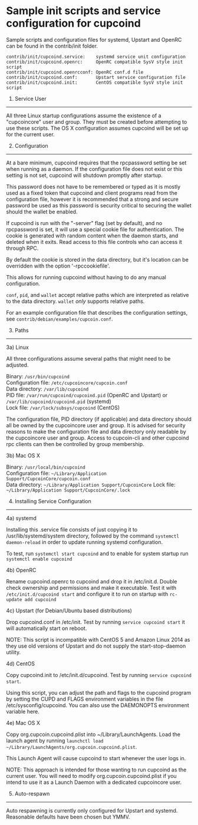 Sample init scripts and service configuration for cupcoind
==========================================================

Sample scripts and configuration files for systemd, Upstart and OpenRC
can be found in the contrib/init folder.

    contrib/init/cupcoind.service:    systemd service unit configuration
    contrib/init/cupcoind.openrc:     OpenRC compatible SysV style init script
    contrib/init/cupcoind.openrcconf: OpenRC conf.d file
    contrib/init/cupcoind.conf:       Upstart service configuration file
    contrib/init/cupcoind.init:       CentOS compatible SysV style init script

1. Service User
---------------------------------

All three Linux startup configurations assume the existence of a "cupcoincore" user
and group.  They must be created before attempting to use these scripts.
The OS X configuration assumes cupcoind will be set up for the current user.

2. Configuration
---------------------------------

At a bare minimum, cupcoind requires that the rpcpassword setting be set
when running as a daemon.  If the configuration file does not exist or this
setting is not set, cupcoind will shutdown promptly after startup.

This password does not have to be remembered or typed as it is mostly used
as a fixed token that cupcoind and client programs read from the configuration
file, however it is recommended that a strong and secure password be used
as this password is security critical to securing the wallet should the
wallet be enabled.

If cupcoind is run with the "-server" flag (set by default), and no rpcpassword is set,
it will use a special cookie file for authentication. The cookie is generated with random
content when the daemon starts, and deleted when it exits. Read access to this file
controls who can access it through RPC.

By default the cookie is stored in the data directory, but it's location can be overridden
with the option '-rpccookiefile'.

This allows for running cupcoind without having to do any manual configuration.

`conf`, `pid`, and `wallet` accept relative paths which are interpreted as
relative to the data directory. `wallet` *only* supports relative paths.

For an example configuration file that describes the configuration settings,
see `contrib/debian/examples/cupcoin.conf`.

3. Paths
---------------------------------

3a) Linux

All three configurations assume several paths that might need to be adjusted.

Binary:              `/usr/bin/cupcoind`  
Configuration file:  `/etc/cupcoincore/cupcoin.conf`  
Data directory:      `/var/lib/cupcoind`  
PID file:            `/var/run/cupcoind/cupcoind.pid` (OpenRC and Upstart) or `/var/lib/cupcoind/cupcoind.pid` (systemd)  
Lock file:           `/var/lock/subsys/cupcoind` (CentOS)  

The configuration file, PID directory (if applicable) and data directory
should all be owned by the cupcoincore user and group.  It is advised for security
reasons to make the configuration file and data directory only readable by the
cupcoincore user and group.  Access to cupcoin-cli and other cupcoind rpc clients
can then be controlled by group membership.

3b) Mac OS X

Binary:              `/usr/local/bin/cupcoind`  
Configuration file:  `~/Library/Application Support/CupcoinCore/cupcoin.conf`  
Data directory:      `~/Library/Application Support/CupcoinCore`
Lock file:           `~/Library/Application Support/CupcoinCore/.lock`

4. Installing Service Configuration
-----------------------------------

4a) systemd

Installing this .service file consists of just copying it to
/usr/lib/systemd/system directory, followed by the command
`systemctl daemon-reload` in order to update running systemd configuration.

To test, run `systemctl start cupcoind` and to enable for system startup run
`systemctl enable cupcoind`

4b) OpenRC

Rename cupcoind.openrc to cupcoind and drop it in /etc/init.d.  Double
check ownership and permissions and make it executable.  Test it with
`/etc/init.d/cupcoind start` and configure it to run on startup with
`rc-update add cupcoind`

4c) Upstart (for Debian/Ubuntu based distributions)

Drop cupcoind.conf in /etc/init.  Test by running `service cupcoind start`
it will automatically start on reboot.

NOTE: This script is incompatible with CentOS 5 and Amazon Linux 2014 as they
use old versions of Upstart and do not supply the start-stop-daemon utility.

4d) CentOS

Copy cupcoind.init to /etc/init.d/cupcoind. Test by running `service cupcoind start`.

Using this script, you can adjust the path and flags to the cupcoind program by
setting the CUPD and FLAGS environment variables in the file
/etc/sysconfig/cupcoind. You can also use the DAEMONOPTS environment variable here.

4e) Mac OS X

Copy org.cupcoin.cupcoind.plist into ~/Library/LaunchAgents. Load the launch agent by
running `launchctl load ~/Library/LaunchAgents/org.cupcoin.cupcoind.plist`.

This Launch Agent will cause cupcoind to start whenever the user logs in.

NOTE: This approach is intended for those wanting to run cupcoind as the current user.
You will need to modify org.cupcoin.cupcoind.plist if you intend to use it as a
Launch Daemon with a dedicated cupcoincore user.

5. Auto-respawn
-----------------------------------

Auto respawning is currently only configured for Upstart and systemd.
Reasonable defaults have been chosen but YMMV.
